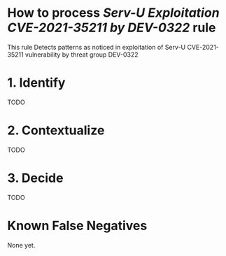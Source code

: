 # How to process *Serv-U Exploitation CVE-2021-35211 by DEV-0322* rule
This rule Detects patterns as noticed in exploitation of Serv-U CVE-2021-35211 vulnerability by threat group DEV-0322

# 1. Identify
TODO

# 2. Contextualize
TODO

# 3. Decide
TODO

# Known False Negatives
None yet.
